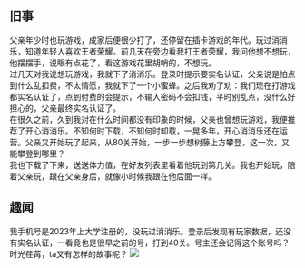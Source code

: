 <div style="display:none;" class="author">
{
    "title": "开心消消乐",
    "date" : "2025-02-16",
    "weather" : "sunny",
    "description": "一则趣闻",
    "tag" : ["生活","故事","趣闻"]
}
</div>

## 旧事
父亲年少时也玩游戏，成家后便很少打了，还停留在插卡游戏的年代。玩过消消乐，知道年轻人喜欢王者荣耀。前几天在旁边看我打王者荣耀，我问他想不想玩，他摆摆手，说眼有点花了，看这游戏花里胡哨的，不想玩。   
过几天对我说想玩游戏，我就下了消消乐。登录时提示要实名认证，父亲说是怕点到什么乱扣费，不太情愿，我就下了一个小蜜蜂。之后我劝了劝：我们现在打游戏都实名认证了，点到付费的会提示，不输入密码不会扣钱，平时别乱点，没什么好担心的，父亲最终实名认证了。   
在很久之前，久到我对在什么时间都没有印象的时候，父亲也曾想玩游戏，我便推荐了开心消消乐。不知何时下载，不知何时卸载，一晃多年，开心消消乐还在运营。父亲又开始玩了起来，从80关开始，一步一步想树藤上方攀登，这一次，又能攀登到哪里？   
我也下载了下来，送送体力值，在好友列表里看着他玩到第几关。我也开始玩，陪着父亲玩，跟在父亲身后，就像小时候我跟在他后面一样。   

## 趣闻
我手机号是2023年上大学注册的，没玩过消消乐。登录后发现有玩家数据，还没有实名认证，一看竟也是很早之前的号，打到40关。号主还会记得这个账号吗？时光荏苒，ta又有怎样的故事呢？
![](https://i-blog.csdnimg.cn/direct/a8303e5061f646cc83fc2fb23c7a619b.jpeg)


